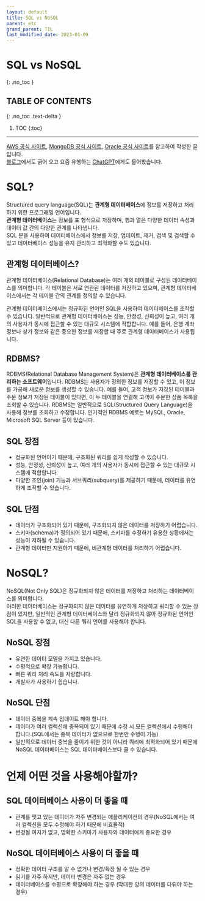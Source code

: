 ```yaml
---
layout: default
title: SQL vs NoSQL
parent: etc
grand_parent: TIL
last_modified_date: 2023-01-09
---
```


# SQL vs NoSQL
{: .no_toc }

## TABLE OF CONTENTS
{: .no_toc .text-delta }

1. TOC
{:toc}

---

[AWS 공식 사이트](https://aws.amazon.com/ko/what-is/sql/), [MongoDB 공식 사이트](https://www.mongodb.com/ko-kr/nosql-explained), [Oracle 공식 사이트](https://www.oracle.com/database/what-is-a-relational-database/)를 참고하여 작성한 글입니다.  
[블로그](https://gyoogle.dev/blog/computer-science/data-base/SQL%20&%20NOSQL.html)에서도 긁어 오고 요즘 유행하는 [ChatGPT](https://chat.openai.com/chat)에게도 물어봤습니다.

# SQL?
Structured query language(SQL)는 **관계형 데이터베이스**에 정보를 저장하고 처리하기 위한 프로그래밍 언어입니다.  
**관계형 데이터베이스**는 정보를 표 형식으로 저장하며, 행과 열은 다양한 데이터 속성과 데이터 값 간의 다양한 관계를 나타냅니다.  
SQL 문을 사용하여 데이터베이스에서 정보를 저장, 업데이트, 제거, 검색 및 검색할 수 있고 데이터베이스 성능을 유지 관리하고 최적화할 수도 있습니다.

## 관계형 데이터베이스?
관계형 데이터베이스(Relational Database)는 여러 개의 테이블로 구성된 데이터베이스를 의미합니다. 각 테이블은 서로 연관된 데이터를 저장하고 있으며, 관계형 데이터베이스에서는 각 테이블 간의 관계를 정의할 수 있습니다.  

관계형 데이터베이스에서는 정규화된 언어인 SQL을 사용하여 데이터베이스를 조작할 수 있습니다. 일반적으로 관계형 데이터베이스는 성능, 안정성, 신뢰성이 높고, 여러 개의 사용자가 동시에 접근할 수 있는 대규모 시스템에 적합합니다. 예를 들어, 은행 계좌 정보나 상가 정보와 같은 중요한 정보를 저장할 때 주로 관계형 데이터베이스가 사용됩니다.

## RDBMS?
RDBMS(Relational Database Management System)은 **관계형 데이터베이스를 관리하는 소프트웨어**입니다. RDBMS는 사용자가 정의한 정보를 저장할 수 있고, 이 정보를 가공해 새로운 정보를 생성할 수 있습니다. 예를 들어, 고객 정보가 저장된 테이블과 주문 정보가 저장된 테이블이 있다면, 이 두 테이블을 연결해 고객이 주문한 상품 목록을 조회할 수 있습니다. RDBMS는 일반적으로 SQL(Structured Query Language)을 사용해 정보를 조회하고 수정합니다. 인기적인 RDBMS 예로는 MySQL, Oracle, Microsoft SQL Server 등이 있습니다.

## SQL 장점
* 정규화된 언어이기 때문에, 구조화된 쿼리를 쉽게 작성할 수 있습니다.
* 성능, 안정성, 신뢰성이 높고, 여러 개의 사용자가 동시에 접근할 수 있는 대규모 시스템에 적합합니다.
* 다양한 조인(join) 기능과 서브쿼리(subquery)를 제공하기 때문에, 데이터를 유연하게 조작할 수 있습니다.

## SQL 단점
* 데이터가 구조화되어 있기 때문에, 구조화되지 않은 데이터를 저장하기 어렵습니다.
* 스키마(schema)가 정의되어 있기 때문에, 스키마를 수정하기 유용한 상황에서는 성능이 저하될 수 있습니다.
* 관계형 데이터만 지원하기 때문에, 비관계형 데이터를 처리하기 어렵습니다.

# NoSQL?
NoSQL(Not Only SQL)은 정규화되지 않은 데이터를 저장하고 처리하는 데이터베이스를 의미합니다.  
이러한 데이터베이스는 정규화되지 않은 데이터를 유연하게 저장하고 쿼리할 수 있는 장점이 있지만, 일반적인 관계형 데이터베이스와 달리 정규화되지 않아 정규화된 언어인 SQL을 사용할 수 없고, 대신 다른 쿼리 언어를 사용해야 합니다.

## NoSQL 장점
* 유연한 데이터 모델을 가지고 있습니다.
* 수평적으로 확장 가능합니다.
* 빠른 쿼리 처리 속도를 자랑합니다.
* 개발자가 사용하기 쉽습니다.

## NoSQL 단점
* 데이터 중복을 계속 업데이트 해야 합니다.
* 데이터가 여러 컬렉션에 중복되어 있기 때문에 수정 시 모든 컬렉션에서 수행해야 합니다.(SQL에서는 중복 데이터가 없으므로 한번만 수행이 가능)
* 일반적으로 데이터 중복을 줄이기 위한 것이 아니라 쿼리에 최적화되어 있기 때문에 NoSQL 데이터베이스는 SQL 데이터베이스보다 클 수 있습니다.

# 언제 어떤 것을 사용해야할까?
## SQL 데이터베이스 사용이 더 좋을 때
* 관계를 맺고 있는 데이터가 자주 변경되는 애플리케이션의 경우(NoSQL에서는 여러 컬렉션을 모두 수정해야 하기 때문에 비효율적)
* 변경될 여지가 없고, 명확한 스키마가 사용자와 데이터에게 중요한 경우

## NoSQL 데이터베이스 사용이 더 좋을 때
* 정확한 데이터 구조를 알 수 없거나 변경/확장 될 수 있는 경우
* 읽기를 자주 하지만, 데이터 변경은 자주 없는 경우
* 데이터베이스를 수평으로 확장해야 하는 경우 (막대한 양의 데이터를 다뤄야 하는 경우)